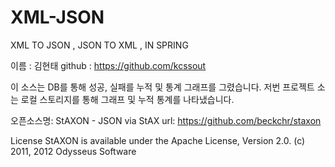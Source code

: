 ﻿# XML-JSON
XML TO JSON , JSON TO XML , IN SPRING

이름 : 김현태
github : https://github.com/kcssout

이 소스는 DB를 통해 성공, 실패를 누적 및 통계 그래프를 그렸습니다.
저번 프로젝트 소는 로컬 스토리지를 통해 그래프 및 누적 통계를 나타냈습니다.

오픈소스명: StAXON - JSON via StAX
url: https://github.com/beckchr/staxon

License
StAXON is available under the Apache License, Version 2.0.
(c) 2011, 2012 Odysseus Software
